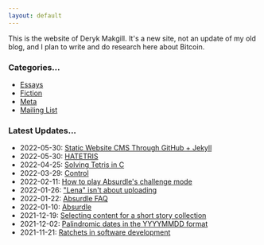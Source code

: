 ```yaml
---
layout: default
---
```


This is the website of Deryk Makgill. It's a new site, not an update of my old blog, and I plan to write and do research here about Bitcoin.

### Categories...

- [Essays](/)
- [Fiction](/)
- [Meta](/)
- [Mailing List](/)

### Latest Updates...

- 2022-05-30: [Static Website CMS Through GitHub + Jekyll](/)
- 2022-05-30: [HATETRIS](/)
- 2022-04-25: [Solving Tetris in C](/)
- 2022-03-29: [Control](/)
- 2022-02-11: [How to play Absurdle's challenge mode](/)
- 2022-01-26: ["Lena" isn't about uploading](/)
- 2022-01-22: [Absurdle FAQ](/)
- 2022-01-10: [Absurdle](/)
- 2021-12-19: [Selecting content for a short story collection](/)
- 2021-12-02: [Palindromic dates in the YYYYMMDD format](/)
- 2021-11-21: [Ratchets in software development](/)
